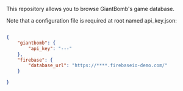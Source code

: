This repository allows you to browse GiantBomb's game database.

Note that a configuration file is required at root named api_key.json:

``` json

{
    "giantbomb": {
        "api_key": "---"
    },
    "firebase": {
        "database_url": "https://****.firebaseio-demo.com/"
    }

}

```

